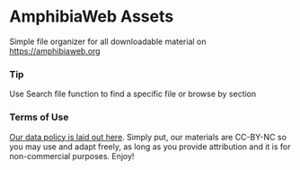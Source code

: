 # AmphibiaWeb Assets
Simple file organizer for all downloadable material on https://amphibiaweb.org

### Tip
Use Search file function to find a specific file or browse by section

### Terms of Use
[Our data policy is laid out here](https://amphibiaweb.org/data/datause.html). Simply put, our materials are CC-BY-NC so you may use and adapt freely, as long as you provide attribution and it is for non-commercial purposes. Enjoy!


